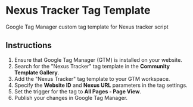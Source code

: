 # Nexus Tracker Tag Template
Google Tag Manager custom tag template for Nexus tracker script

## Instructions

1. Ensure that Google Tag Manager (GTM) is installed on your website.
2. Search for the "Nexus Tracker" tag template in the **Community Template Gallery**.
3. Add the "Nexus Tracker" tag template to your GTM workspace.
4. Specify the **Website ID** and **Nexus URL** parameters in the tag settings.
5. Set the trigger for the tag to **All Pages - Page View**.
6. Publish your changes in Google Tag Manager.